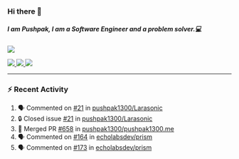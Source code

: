 ### Hi there 👋

##### I am Pushpak, I am a Software Engineer and a problem solver.💻

<a href='https://twitter.com/pushpak1300'><a href="https://pushpak1300.me/" target="_blank">
  <img src="https://img.shields.io/badge/website-%23E34F26.svg?&style=for-the-badge" />
</a> 
 
 <a href="https://twitter.com/pushpak1300" target="_blank">
  <img src="https://img.shields.io/badge/twitter-%231DA1F2.svg?&style=for-the-badge&logo=twitter&logoColor=white" />
</a> 

<a href="https://www.linkedin.com/in/pushpak-c-286b17b1/" target="_blank">
  <img src="https://img.shields.io/badge/linkedin-%230077B5.svg?&style=for-the-badge&logo=linkedin&logoColor=white" />
</a> 

<a href="https://dev.to/pushpak1300/" target="_blank">
  <img src="http://img.shields.io/badge/dev.to-gray?style=for-the-badge&logo=dev.to&?logoColor=white?logoWidth=100?label=" />
</a> 


</p>

---

### ⚡ Recent Activity

<!--START_SECTION:activity-->
1. 🗣 Commented on [#21](https://github.com/pushpak1300/Larasonic/issues/21#issuecomment-2647299784) in [pushpak1300/Larasonic](https://github.com/pushpak1300/Larasonic)
2. 🔒 Closed issue [#21](https://github.com/pushpak1300/Larasonic/issues/21) in [pushpak1300/Larasonic](https://github.com/pushpak1300/Larasonic)
3. 🎉 Merged PR [#658](https://github.com/pushpak1300/pushpak1300.me/pull/658) in [pushpak1300/pushpak1300.me](https://github.com/pushpak1300/pushpak1300.me)
4. 🗣 Commented on [#164](https://github.com/echolabsdev/prism/issues/164#issuecomment-2646354755) in [echolabsdev/prism](https://github.com/echolabsdev/prism)
5. 🗣 Commented on [#173](https://github.com/echolabsdev/prism/pull/173#issuecomment-2646353515) in [echolabsdev/prism](https://github.com/echolabsdev/prism)
<!--END_SECTION:activity-->
